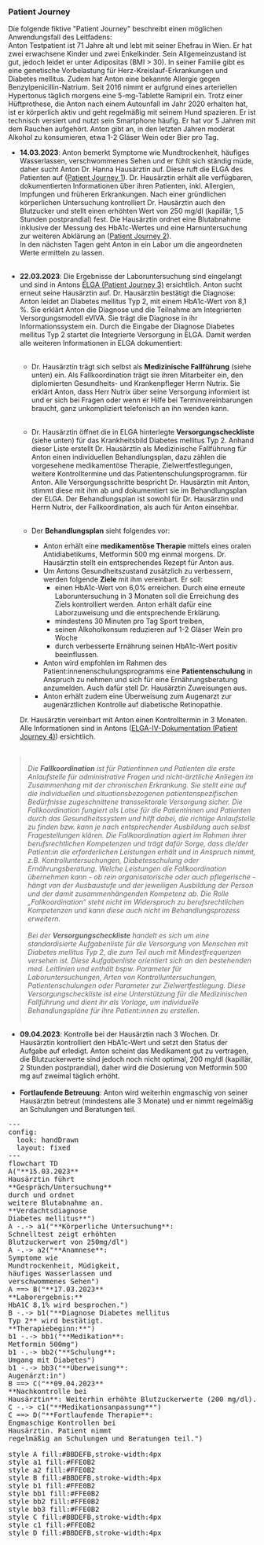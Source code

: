 <script type="module">
  import mermaid from 'https://cdn.jsdelivr.net/npm/mermaid@11/dist/mermaid.esm.min.mjs';
  mermaid.initialize({ startOnLoad: true });
</script>

### Patient Journey
Die folgende fiktive "Patient Journey" beschreibt einen möglichen Anwendungsfall des Leitfadens:<br>
Anton Testpatient ist 71 Jahre alt und lebt mit seiner Ehefrau in Wien. Er hat zwei erwachsene Kinder und zwei Enkelkinder. Sein Allgemeinzustand ist gut, jedoch leidet er unter Adipositas (BMI > 30). In seiner Familie gibt es eine genetische Vorbelastung für Herz-Kreislauf-Erkrankungen und Diabetes mellitus. Zudem hat Anton eine bekannte Allergie gegen Benzylpenicillin-Natrium. Seit 2016 nimmt er aufgrund eines arteriellen Hypertonus täglich morgens eine 5-mg-Tablette Ramipril ein. Trotz einer Hüftprothese, die Anton nach einem Autounfall im Jahr 2020 erhalten hat, ist er körperlich aktiv und geht regelmäßig mit seinem Hund spazieren. Er ist technisch versiert und nutzt sein Smartphone häufig. Er hat vor 5 Jahren mit dem Rauchen aufgehört. Anton gibt an, in den letzten Jahren moderat Alkohol zu konsumieren, etwa 1-2 Gläser Wein oder Bier pro Tag.
-	**14.03.2023**: Anton bemerkt Symptome wie Mundtrockenheit, häufiges Wasserlassen, verschwommenes Sehen und er fühlt sich ständig müde, daher sucht Anton Dr. Hanna Hausärztin auf. Diese ruft die ELGA des Patienten auf ([Patient Journey 1](Bundle-example-iv-2.html)). Dr. Hausärztin erhält alle verfügbaren, dokumentierten Informationen über ihren Patienten, inkl. Allergien, Impfungen und früheren Erkrankungen. Nach einer gründlichen körperlichen Untersuchung kontrolliert Dr. Hausärztin auch den Blutzucker und stellt einen erhöhten Wert von 250 mg/dl (kapillär, 1,5 Stunden postprandial) fest. Die Hausärztin ordnet eine Blutabnahme inklusive der Messung des HbA1c-Wertes und eine Harnuntersuchung zur weiteren Abklärung an ([Patient Journey 2](Bundle-example-iv-2.html)).<br>
In den nächsten Tagen geht Anton in ein Labor um die angeordneten Werte ermitteln zu lassen.<br><br>
-	**22.03.2023**: Die Ergebnisse der Laboruntersuchung sind eingelangt und sind in Antons [ELGA (Patient Journey 3)](Bundle-example-iv-3.html) ersichtlich. Anton sucht erneut seine Hausärztin auf. Dr. Hausärztin bestätigt die Diagnose: Anton leidet an Diabetes mellitus Typ 2, mit einem HbA1c-Wert von 8,1 %. Sie erklärt Anton die Diagnose und die Teilnahme am Integrierten Versorgungsmodell eVIVA. Sie trägt die Diagnose in ihr Informationssystem ein. Durch die Eingabe der Diagnose Diabetes mellitus Typ 2 startet die Integrierte Versorgung in ELGA. Damit werden alle weiteren Informationen in ELGA dokumentiert:<br><br>
    -	Dr. Hausärztin trägt sich selbst als **Medizinische Fallführung** (siehe unten) ein. Als Fallkoordination trägt sie ihren Mitarbeiter ein, den diplomierten Gesundheits- und Krankenpfleger Herrn Nutrix. Sie erklärt Anton, dass Herr Nutrix über seine Versorgung informiert ist und er sich bei Fragen oder wenn er Hilfe bei Terminvereinbarungen braucht, ganz unkompliziert telefonisch an ihn wenden kann.<br><br>
    -	Dr. Hausärztin öffnet die in ELGA hinterlegte **Versorgungscheckliste** (siehe unten) für das Krankheitsbild Diabetes mellitus Typ 2. Anhand dieser Liste erstellt Dr. Hausärztin als Medizinische Fallführung für Anton einen individuellen Behandlungsplan, dazu zählen die vorgesehene medikamentöse Therapie, Zielwertfestlegungen, weitere Kontrolltermine und das Patientenschulungsprogramm.   für Anton. Alle Versorgungsschritte bespricht Dr. Hausärztin mit  Anton, stimmt diese mit ihm ab und dokumentiert sie im Behandlungsplan der ELGA. Der Behandlungsplan ist sowohl für Dr. Hausärztin und Herrn Nutrix, der Fallkoordination, als auch für Anton einsehbar.<br><br>

    -	Der **Behandlungsplan** sieht folgendes vor:
        -	Anton erhält eine **medikamentöse Therapie** mittels eines oralen Antidiabetikums, Metformin 500 mg einmal morgens. Dr. Hausärztin stellt ein entsprechendes Rezept für Anton aus.
        -	Um Antons Gesundheitszustand zusätzlich zu verbessern, werden folgende **Ziele** mit ihm vereinbart. Er soll:
            - einen HbA1c-Wert von 6,0% erreichen. Durch eine erneute Laboruntersuchung in 3 Monaten soll die Erreichung des Ziels kontrolliert werden. Anton erhält dafür eine Laborzuweisung und die entsprechende Erklärung.
            - mindestens 30 Minuten pro Tag Sport treiben,
            - seinen Alkoholkonsum reduzieren auf 1-2 Gläser Wein pro Woche
            - durch verbesserte Ernährung seinen HbA1c-Wert positiv beeinflussen.
        - Anton wird empfohlen im Rahmen des Patient:innenenschulungsprogramms eine **Patientenschulung** in Anspruch zu nehmen und sich für eine Ernährungsberatung  anzumelden. Auch dafür stell Dr. Hausärztin Zuweisungen aus.
        - Anton erhält zudem eine Überweisung zum Augenarzt zur augenärztlichen Kontrolle auf diabetische Retinopathie.
    
    Dr. Hausärztin vereinbart mit Anton einen Kontrolltermin in 3 Monaten. Alle Informationen sind in Antons ([ELGA-IV-Dokumentation (Patient Journey 4)](Bundle-example-iv-4.html)) ersichtlich.<br><br>

><br>_Die **Fallkoordination** ist für Patientinnen und Patienten die erste Anlaufstelle für administrative Fragen und nicht-ärztliche Anliegen im Zusammenhang mit der chronischen Erkrankung. Sie stellt eine auf die individuellen und situationsbezogenen patientenspezifischen Bedürfnisse zugeschnittene transsektorale Versorgung sicher. Die Fallkoordination fungiert als Lotse für die Patientinnen und Patienten durch das Gesundheitssystem und hilft dabei, die richtige Anlaufstelle zu finden bzw. kann je nach entsprechender Ausbildung auch selbst Fragestellungen klären. Die Fallkoordination agiert im Rahmen ihrer berufsrechtlichen Kompetenzen und trägt dafür Sorge, dass die/der Patient:in die erforderlichen Leistungen erhält und in Anspruch nimmt, z.B. Kontrolluntersuchungen, Diabetesschulung oder Ernährungsberatung. Welche Leistungen die Fallkoordination übernehmen kann - ob rein organisatorische oder auch pflegerische - hängt von der Ausbaustufe und der jeweiligen Ausbildung der Person und der damit zusammenhängenden Kompetenz ab. Die Rolle „Fallkoordination“ steht nicht im Widerspruch zu berufsrechtlichen Kompetenzen und kann diese auch nicht im Behandlungsprozess erweitern.<br><br>
Bei der **Versorgungscheckliste** handelt es sich um eine standardisierte Aufgabenliste für die Versorgung von Menschen mit Diabetes mellitus Typ 2, die zum Teil auch mit Mindestfrequenzen versehen ist. Diese Aufgabenliste orientiert sich an den bestehenden med. Leitlinien und enthält bspw. Parameter für Laboruntersuchungen, Arten von Kontrolluntersuchungen, Patientenschulungen oder Parameter zur Zielwertfestlegung. Diese Versorgungscheckliste ist eine Unterstützung für die Medizinischen Fallführung und dient ihr als Vorlage, um individuelle Behandlungspläne für ihre Patient:innen zu erstellen._<br><br>








-	**09.04.2023**: Kontrolle bei der Hausärztin nach 3 Wochen. Dr. Hausärztin kontrolliert den HbA1c-Wert und setzt den Status der Aufgabe auf erledigt. Anton scheint das Medikament gut zu vertragen, die Blutzuckerwerte sind jedoch noch nicht optimal, 200 mg/dl (kapillär, 2 Stunden postprandial), daher wird die Dosierung von Metformin 500 mg auf zweimal täglich erhöht.<br><br>
- **Fortlaufende Betreuung**: Anton wird weiterhin engmaschig von seiner Hausärztin betreut (mindestens alle 3 Monate) und er nimmt regelmäßig an Schulungen und Beratungen teil.

<pre class="mermaid">
---
config:
  look: handDrawn
  layout: fixed
---
flowchart TD
A("**15.03.2023**<br/>Hausärztin führt <br/>**Gespräch/Untersuchung** <br/>durch und ordnet<br/>weitere Blutabnahme an. <br/>**Verdachtsdiagnose <br/>Diabetes mellitus**")
A -.-> a1("**Körperliche Untersuchung**:<br/>Schnelltest zeigt erhöhten<br/>Blutzuckerwert von 250mg/dl")
A -.-> a2("**Anamnese**: <br/>Symptome wie<br/>Mundtrockenheit, Müdigkeit,<br/>häufiges Wasserlassen und<br/>verschwommenes Sehen")
A ==> B("**17.03.2023**<br/>**Laborergebnis:**<br/>HbA1C 8,1% wird besprochen.")
B -.-> b1("**Diagnose Diabetes mellitus <br/>Typ 2** wird bestätigt.<br/>**Therapiebeginn:**")
b1 -.-> bb1("**Medikation**: <br/>Metformin 500mg")
b1 -.-> bb2("**Schulung**: <br/>Umgang mit Diabetes")
b1 -.-> bb3("**Überweisung**: <br/>Augenärzt:in")
B ==> C("**09.04.2023**<br/>**Nachkontrolle bei <br/>Hausärztin**: Weiterhin erhöhte Blutzuckerwerte (200 mg/dl).")
C -.-> c1("**Medikationsanpassung**")
C ==> D("**Fortlaufende Therapie**: <br/>Engmaschige Kontrollen bei <br/>Hausärztin. Patient nimmt <br/>regelmäßig an Schulungen und Beratungen teil.")

style A fill:#BBDEFB,stroke-width:4px
style a1 fill:#FFE0B2
style a2 fill:#FFE0B2
style B fill:#BBDEFB,stroke-width:4px
style b1 fill:#FFE0B2
style bb1 fill:#FFE0B2
style bb2 fill:#FFE0B2
style bb3 fill:#FFE0B2
style C fill:#BBDEFB,stroke-width:4px
style c1 fill:#FFE0B2
style D fill:#BBDEFB,stroke-width:4px
</pre>